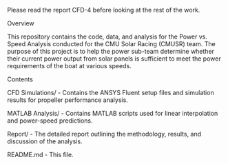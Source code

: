 Please read the report CFD-4 before looking at the rest of the work.

Overview

This repository contains the code, data, and analysis for the Power vs. Speed Analysis conducted for the CMU Solar Racing (CMUSR) team. The purpose of this project is to help the power sub-team determine whether their current power output from solar panels is sufficient to meet the power requirements of the boat at various speeds.

Contents

CFD Simulations/ - Contains the ANSYS Fluent setup files and simulation results for propeller performance analysis.

MATLAB Analysis/ - Contains MATLAB scripts used for linear interpolation and power-speed predictions.

Report/ - The detailed report outlining the methodology, results, and discussion of the analysis.

README.md - This file.
